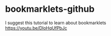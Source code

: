 # bookmarklets-github

I suggest this tutorial to learn about bookmarklets <a href="https://youtu.be/DloHqUfPbJc">https://youtu.be/DloHqUfPbJc</a>
